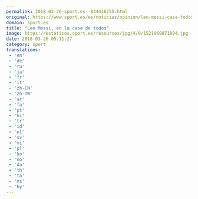 ```yaml
---
permalink: 2018-03-26-sport.es--844416755.html
original: https://www.sport.es/es/noticias/opinion/leo-messi-casa-todos-6715747?utm_source=rss-noticias&utm_medium=feed&utm_campaign=opinion
domain: sport.es
title: "Leo Messi, en la casa de todos"
image: https://estaticos.sport.es/resources/jpg/4/0/1521969871804.jpg
date: 2018-03-26 05:11:27
category: sport
translations: 
 - 'en'
 - 'de'
 - 'ru'
 - 'ja'
 - 'fr'
 - 'it'
 - 'zh-CN'
 - 'zh-TW'
 - 'ar'
 - 'fa'
 - 'pt'
 - 'hi'
 - 'tr'
 - 'id'
 - 'nl'
 - 'sv'
 - 'vi'
 - 'pl'
 - 'ko'
 - 'no'
 - 'da'
 - 'th'
 - 'ta'
 - 'ms'
 - 'hy'
---
```


